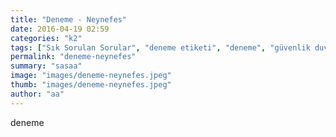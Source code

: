 ```yaml
---
title: "Deneme - Neynefes"
date: 2016-04-19 02:59
categories: "k2"
tags: ["Sık Sorulan Sorular", "deneme etiketi", "deneme", "güvenlik duvarı"]
permalink: "deneme-neynefes"
summary: "sasaa"
image: "images/deneme-neynefes.jpeg"
thumb: "images/deneme-neynefes.jpeg"
author: "aa"
---
```

deneme